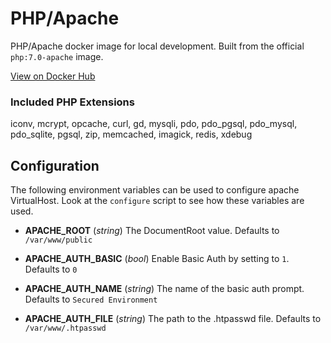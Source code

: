 # PHP/Apache

PHP/Apache docker image for local development. Built from the official `php:7.0-apache` image.

[View on Docker Hub](https://hub.docker.com/r/imarcagency/php-apache)

### Included PHP Extensions

iconv, mcrypt, opcache, curl, gd, mysqli, pdo, pdo\_pgsql, pdo\_mysql, pdo\_sqlite, pgsql, zip, memcached, imagick, redis, xdebug

## Configuration

The following environment variables can be used to configure apache VirtualHost. Look at the `configure` script to see how these variables are used.

- **APACHE_ROOT** (_string_) The DocumentRoot value. Defaults to `/var/www/public`

- **APACHE\_AUTH\_BASIC** (_bool_) Enable Basic Auth by setting to `1`. Defaults to `0`

- **APACHE\_AUTH\_NAME** (_string_) The name of the basic auth prompt. Defaults to `Secured Environment`

- **APACHE\_AUTH\_FILE** (_string_) The path to the .htpasswd file. Defaults to `/var/www/.htpasswd`
